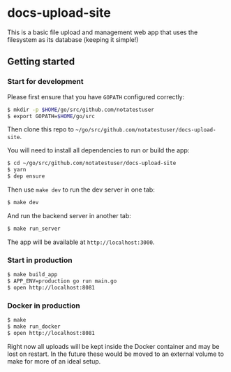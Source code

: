 # docs-upload-site

This is a basic file upload and management web app that uses the filesystem as its database (keeping it simple!)

## Getting started

### Start for development

Please first ensure that you have `GOPATH` configured correctly:

```bash
$ mkdir -p $HOME/go/src/github.com/notatestuser
$ export GOPATH=$HOME/go/src
```

Then clone this repo to `~/go/src/github.com/notatestuser/docs-upload-site`.

You will need to install all dependencies to run or build the app:

```bash
$ cd ~/go/src/github.com/notatestuser/docs-upload-site
$ yarn
$ dep ensure
```

Then use `make dev` to run the dev server in one tab:

```bash
$ make dev
```

And run the backend server in another tab:

```bash
$ make run_server
```

The app will be available at `http://localhost:3000`.

### Start in production

```bash
$ make build_app
$ APP_ENV=production go run main.go
$ open http://localhost:8081
```

### Docker in production

```bash
$ make
$ make run_docker
$ open http://localhost:8081
```

Right now all uploads will be kept inside the Docker container and may be lost on restart. In the future these would be moved to an external volume to make for more of an ideal setup.

